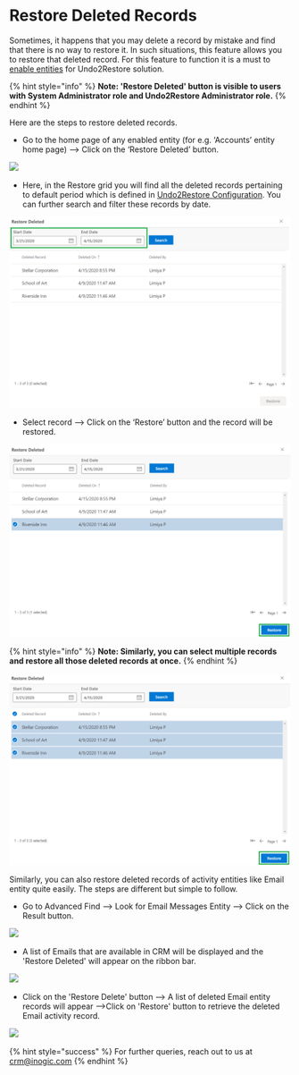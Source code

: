 # Restore Deleted Records

Sometimes, it happens that you may delete a record by mistake and find that there is no way to restore it. In such situations, this feature allows you to restore that deleted record. For this feature to function it is a must to [enable entities](https://docs.inogic.com/click2undo/configuration/enable-entities) for Undo2Restore solution.&#x20;

{% hint style="info" %}
**Note: 'Restore Deleted' button is visible to users with System Administrator role and  Undo2Restore Administrator role.**
{% endhint %}

Here are the steps to restore deleted records.

* Go to the home page of any enabled entity (for e.g. ‘Accounts’ entity home page) --> Click on the ‘Restore Deleted’ button.

![](<../../.gitbook/assets/Rest\_1 - Copy.png>)

* Here, in the Restore grid you will find all the deleted records pertaining to default period which is defined in [Undo2Restore Configuration](https://docs.inogic.com/click2undo/configuration/click2undo-configuration). You can further search and filter these records by date.

![](../../.gitbook/assets/rest2.2.png)

* Select record --> Click on the ‘Restore’ button and the record will be restored.

![](../../.gitbook/assets/rest2.3.png)

{% hint style="info" %}
**Note: Similarly, you can select multiple records and restore all those deleted records at once.**
{% endhint %}

![](../../.gitbook/assets/del2.2.png)

Similarly, you can also restore deleted records of activity entities like Email entity quite easily. The steps are different but simple to follow.

* Go to Advanced Find --> Look for Email Messages Entity --> Click on the Result button.

![](<../../.gitbook/assets/Restore activity\_1.png>)

* A list of Emails that are available in CRM will be displayed and the 'Restore Deleted' will appear on the ribbon bar.

![](<../../.gitbook/assets/Restore activity\_2.png>)

* Click on the 'Restore Delete' button --> A list of deleted Email entity records will appear -->Click on 'Restore' button to retrieve the deleted Email activity record.

![](<../../.gitbook/assets/Restore activity\_3.png>)

{% hint style="success" %}
For further queries, reach out to us at [crm@inogic.com](mailto:crm@inogic.com)
{% endhint %}

&#x20;

